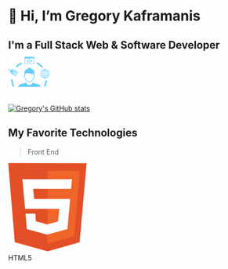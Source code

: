 # 👋 Hi, I’m Gregory Kaframanis  
## I'm a Full Stack Web & Software Developer ![global](images/full-stack-developer.svg)


[![Gregory's GitHub stats](https://github-readme-stats.vercel.app/api?username=gkaframanis)](https://github.com/gkaframanis/github-readme-stats)

## My Favorite Technologies
> Front End 

![HTML](images/html-1.svg)  
HTML5